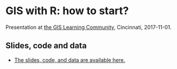 # GIS with R: how to start?

Presentation at [the GIS Learning Community](http://guides.libraries.uc.edu/GIS/GISLC), Cincinnati, 2017-11-01.

## Slides, code and data

- [The slides, code, and data are available here.](https://github.com/Nowosad/gis_with_r_how_to_start/archive/master.zip)
